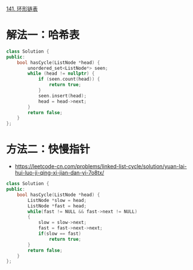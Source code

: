 [141. 环形链表](https://leetcode-cn.com/problems/linked-list-cycle/description/)



# 解法一：哈希表
```C++
class Solution {
public:
    bool hasCycle(ListNode *head) {
        unordered_set<ListNode*> seen;
        while (head != nullptr) {
            if (seen.count(head)) {
                return true;
            }
            seen.insert(head);
            head = head->next;
        }
        return false;
    }
};


```

# 方法二：快慢指针
- https://leetcode-cn.com/problems/linked-list-cycle/solution/yuan-lai-hui-luo-ji-qing-xi-jian-dan-yi-7o8tx/
```C++
class Solution {
public:
    bool hasCycle(ListNode *head) {
        ListNode *slow = head;
        ListNode *fast = head;
        while(fast != NULL && fast->next != NULL)
        {
            slow = slow->next;
            fast = fast->next->next;
            if(slow == fast)
                return true;
        }
        return false;
    }
};

```
